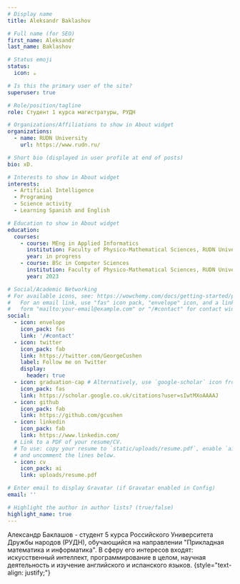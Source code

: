 ```yaml
---
# Display name
title: Aleksandr Baklashov

# Full name (for SEO)
first_name: Aleksandr
last_name: Baklashov

# Status emoji
status:
  icon: ☕️

# Is this the primary user of the site?
superuser: true

# Role/position/tagline
role: Студент 1 курса магистратуры, РУДН

# Organizations/Affiliations to show in About widget
organizations:
  - name: RUDN University
    url: https://www.rudn.ru/

# Short bio (displayed in user profile at end of posts)
bio: xD.

# Interests to show in About widget
interests:
  - Artificial Intelligence
  - Programing
  - Science activity
  - Learning Spanish and English

# Education to show in About widget
education:
  courses:
    - course: MEng in Applied Informatics
      institution: Faculty of Physico-Mathematical Sciences, RUDN University
      year: in progress
    - course: BSc in Computer Sciences
      institution: Faculty of Physico-Mathematical Sciences, RUDN University
      year: 2023

# Social/Academic Networking
# For available icons, see: https://wowchemy.com/docs/getting-started/page-builder/#icons
#   For an email link, use "fas" icon pack, "envelope" icon, and a link in the
#   form "mailto:your-email@example.com" or "/#contact" for contact widget.
social:
  - icon: envelope
    icon_pack: fas
    link: '/#contact'
  - icon: twitter
    icon_pack: fab
    link: https://twitter.com/GeorgeCushen
    label: Follow me on Twitter
    display:
      header: true
  - icon: graduation-cap # Alternatively, use `google-scholar` icon from `ai` icon pack
    icon_pack: fas
    link: https://scholar.google.co.uk/citations?user=sIwtMXoAAAAJ
  - icon: github
    icon_pack: fab
    link: https://github.com/gcushen
  - icon: linkedin
    icon_pack: fab
    link: https://www.linkedin.com/
  # Link to a PDF of your resume/CV.
  # To use: copy your resume to `static/uploads/resume.pdf`, enable `ai` icons in `params.yaml`,
  # and uncomment the lines below.
  - icon: cv
    icon_pack: ai
    link: uploads/resume.pdf

# Enter email to display Gravatar (if Gravatar enabled in Config)
email: ''

# Highlight the author in author lists? (true/false)
highlight_name: true
---
```


Александр Баклашов - студент 5 курса Российского Университета Дружбы народов (РУДН), обучающийся на направлении "Прикладная математика и информатика". В сферу его интересов входят: искусственный интеллект, программирование в целом, научная деятельность и изучение английского и испанского языков.
{style="text-align: justify;"}

